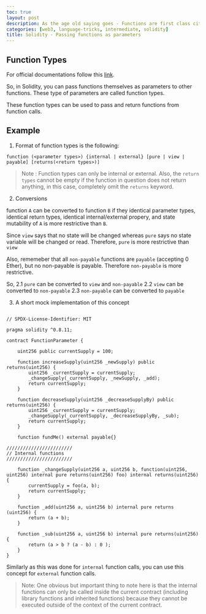 ```yaml
---
toc: true
layout: post
description: As the age old saying goes - Functions are first class citizen in Solidity
categories: [web3, language-tricks, intermediate, solidity]
title: Solidity - Passing functions as parameters
---
```


## Function Types

For official documentations follow this [link](https://docs.soliditylang.org/en/v0.8.11/types.html#function-types).

So, in Solidity, you can pass functions themselves as parameters to other functions. These type of parameters are called function types.

These function types can be used to pass and return functions from function calls.

## Example

1. Format of function types is the following:

```solidity
function (<parameter types>) {internal | external} [pure | view | payable] [returns(<return types>)]
```

> Note : Function types can only be internal or external. Also, the `return types` cannot be empty if the function in question does not return anything, in this case, completely omit the `returns` keyword.

2. Conversions

function `A` can be converted to function `B` if they identical parameter types, identical return types, identical internal/external propery, and state mutability of `A` is more restrictive than `B`.

Since `view` says that no state will be changed whereas `pure` says no state variable will be changed or read. Therefore, `pure` is more restrictive than `view`

Also, rememeber that all `non-payable` functions are `payable` (accepting 0 Ether), but no non-payable is payable. Therefore `non-payable` is more restrictive. 

So,
2.1 `pure` can be converted to `view` and `non-payable`
2.2 `view` can be converted to `non-payable`
2.3 `non-payable` can be converted to `payable`

3. A short mock implementation of this concept

```solidity

// SPDX-License-Identifier: MIT

pragma solidity ^0.8.11;

contract FunctionParameter {

    uint256 public currentSupply = 100;

    function increaseSupply(uint256 _newSupply) public returns(uint256) {
        uint256 _currentSupply = currentSupply;
        _changeSupply(_currentSupply, _newSupply, _add);
        return currentSupply;
    }

    function decreaseSupply(uint256 _decreaseSupplyBy) public returns(uint256) {
        uint256 _currentSupply = currentSupply;
        _changeSupply(_currentSupply, _decreaseSupplyBy, _sub);
        return currentSupply;
    }

    function fundMe() external payable{}

////////////////////////
// Internal functions
////////////////////////

    function _changeSupply(uint256 a, uint256 b, function(uint256, uint256) internal pure returns(uint256) foo) internal returns(uint256) {
        currentSupply = foo(a, b);
        return currentSupply;
    }
    
    function _add(uint256 a, uint256 b) internal pure returns (uint256) {
        return (a + b);
    }

    function _sub(uint256 a, uint256 b) internal pure returns(uint256) {
        return (a > b ? (a - b) : 0 );
    }
}

```

Similarly as this was done for `internal` function calls, you can use this concept for `external` function calls. 

> Note: One obvious but important thing to note here is that the internal functions can only be called inside the current contract (including library functions and inherited functions) because they cannot be executed outside of the context of the current contract.
